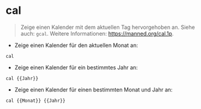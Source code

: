 # cal

> Zeige einen Kalender mit dem aktuellen Tag hervorgehoben an.
> Siehe auch: `gcal`.
> Weitere Informationen: <https://manned.org/cal.1p>.

- Zeige einen Kalender für den aktuellen Monat an:

`cal`

- Zeige einen Kalender für ein bestimmtes Jahr an:

`cal {{Jahr}}`

- Zeige einen Kalender für einen bestimmten Monat und Jahr an:

`cal {{Monat}} {{Jahr}}`
